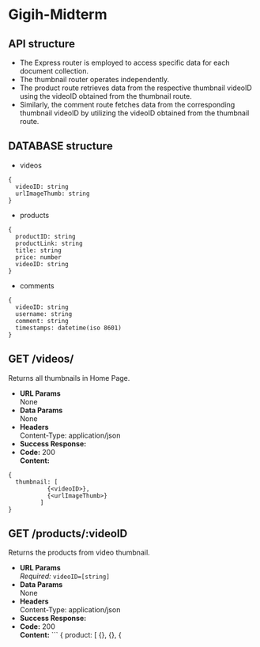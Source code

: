 # Gigih-Midterm

## API structure
- The Express router is employed to access specific data for each document collection.
- The thumbnail router operates independently.
- The product route retrieves data from the respective thumbnail videoID using the videoID obtained from the thumbnail  route.
- Similarly, the comment route fetches data from the corresponding thumbnail videoID by utilizing the videoID obtained from the thumbnail route.

## DATABASE structure
* videos
```
{
  videoID: string
  urlImageThumb: string
}
```
* products
```
{
  productID: string
  productLink: string
  title: string
  price: number
  videoID: string
}
```
* comments
```
{
  videoID: string
  username: string
  comment: string
  timestamps: datetime(iso 8601)
}
```
**GET /videos/**
----
  Returns all thumbnails in Home Page.
* **URL Params**  
  None
* **Data Params**  
  None
* **Headers**  
  Content-Type: application/json  
* **Success Response:**  
* **Code:** 200  
  **Content:**  
```
{
  thumbnail: [
           {<videoID>},
           {<urlImageThumb>}
         ]
}
```
**GET /products/:videoID**
----
  Returns the products from video thumbnail.
* **URL Params**  
  *Required:* `videoID=[string]`
* **Data Params**  
  None
* **Headers**  
  Content-Type: application/json  
* **Success Response:** 
* **Code:** 200  
  **Content:**  ```
{
  product: [
            {<productID>},
            {<productLink>},
            {<title>},
            {<price>},
            {<videoID>}
         ]
}
``` 
* **Error Response:**  
  * **Code:** 404  
  **Content:** `{ error : "Thumbnail not found" }`  
  OR  
  * **Code:** 500  
  **Content:** `{ error : error : "Internal Server Error" }`
  
**GET /comment/:videoID**
----
  Returns the comments from video thumbnail.
* **URL Params**  
  *Required:* `videoID=[string]`
* **Data Params**  
  None
* **Headers**  
  Content-Type: application/json  
* **Success Response:** 
* **Code:** 200  
  **Content:**  ```
{
  product: [
           {<videoID>},
           {<username>},
		   {<comment>},
		   {<timestamp>}
         ]
}
``` 
* **Error Response:**  
  * **Code:** 404  
  **Content:** `{ error : "Thumbnail not found" }`  
  OR  
  * **Code:** 500  
  **Content:** `{ error : error : "Internal Server Error" }`
  
  
  **POST /videos/add**
----
  Add a new thumbnail to homepage.
* **URL Params**  
  None
* **Headers**  
  Content-Type: application/json  
* **Data Params**  
```
  {
    videoID: string,
    urlImageThumb: string
  }
```
* **Success Response:**  
* **Code:** 200  
  **Content:**  ```
  {
    videoID: string,
    urlImageThumb: string
  }
``` 
* **Error Response:**  
* **Code:** 500  
**Content:** `{ error : error : "Failed to save Thumbnail" }`
  
  
**POST /products/add**
----
  Add a new product to video details.
* **URL Params**  
  None
* **Headers**  
  Content-Type: application/json  
* **Data Params**  
```
  {
  productID: string
  productLink: string
  title: string
  price: number
  videoID: string
  }
```
* **Success Response:**  
* **Code:** 200  
  **Content:**  ```
  {
  productID: string
  productLink: string
  title: string
  price: number
  videoID: string
  }
``` 
* **Error Response:**  
* **Code:** 500  
**Content:** `{ error : error : "Failed to save Product" }`


**POST /comments/add**
----
  Add a new comments to product.
* **URL Params**  
  None
* **Headers**  
  Content-Type: application/json  
* **Data Params**  
```
  {
  videoID: string
  username: string
  comment: string
  }
```
* **Success Response:**  
* **Code:** 200  
  **Content:**  ```
  {
  videoID: string
  username: string
  comment: string
  timestamps: datetime(iso 8601)
  }

* **Error Response:**  
* **Code:** 500  
**Content:** `{ error : error : "Failed to save Product" }`


## How to run in local
### required module:
```
dotenv
express
mongoose
```

### start the server with:
`npm start`

### Post to video thumbnail DataBase using postman:
`POST http://localhost:3000/videos/add`
with json body:
```
{
    "videoID": "0",
    "urlImageThumb":"url"
}
```

### Get video thumbnail data
`GET http://localhost:3000/videos/`

### Post to product DataBase using postman:
`POST http://localhost:3000/products/add`
with json body:
```
{
    "productID":"0", 
    "productLink":"someurl", 
    "title":"product title", 
    "price": 10000,
    "videoID: "0"
}
```

### Get product data
`GET http://localhost:3000/products/0`

### Post to comment DataBase using postman:
`POST http://localhost:3000/comments/add`
with json body:
```
{
    "username":"Name",
    "comment":"comment fill",
    "videoID":"0"
}
```

### Get comment data
`GET http://localhost:3000/comment/0`